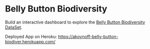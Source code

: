 # Belly Button Biodiversity



Build an interactive dashboard to explore the [Belly Button Biodiversity DataSet](http://robdunnlab.com/projects/belly-button-biodiversity/).


Deployed App on Heroku: https://akoynoff-belly-button-biodiver.herokuapp.com/
